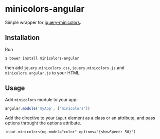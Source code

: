 # minicolors-angular

Simple wrapper for [jquery-minicolors](https://github.com/claviska/jquery-miniColors/).

## Installation

Run

```sh
$ bower install minicolors-angular
```

then add `jquery.minicolors.css`, `jquery.minicolors.js` and `minicolors.angular.js` to your HTML.

## Usage

Add `minicolors` module to your app:

```javascript
angular.module('myApp', ['minicolors'])
```

Add the directive to your `input` element as a class or an attribute,
and pass options throught the options attribute.

```html
input.minicolors(ng-model="color" options="{showSpeed: 50}")
```
